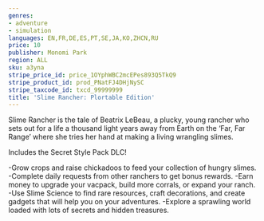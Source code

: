 ```yaml
---
genres:
- adventure
- simulation
languages: EN,FR,DE,ES,PT,SE,JA,KO,ZHCN,RU
price: 10
publisher: Monomi Park
region: ALL
sku: a3yna
stripe_price_id: price_1OYphWBC2mcEPes893Q5TkQ9
stripe_product_id: prod_PNatFJ4DHjNySC
stripe_taxcode_id: txcd_99999999
title: 'Slime Rancher: Plortable Edition'
---
```


Slime Rancher is the tale of Beatrix LeBeau, a plucky, young rancher who sets out for a life a thousand light years away from Earth on the ‘Far, Far Range’ where she tries her hand at making a living wrangling slimes.

Includes the Secret Style Pack DLC!

-Grow crops and raise chickadoos to feed your collection of hungry slimes.
-Complete daily requests from other ranchers to get bonus rewards.
-Earn money to upgrade your vacpack, build more corrals, or expand your ranch.
-Use Slime Science to find rare resources, craft decorations, and create gadgets that will help you on your adventures.
-Explore a sprawling world loaded with lots of secrets and hidden treasures.